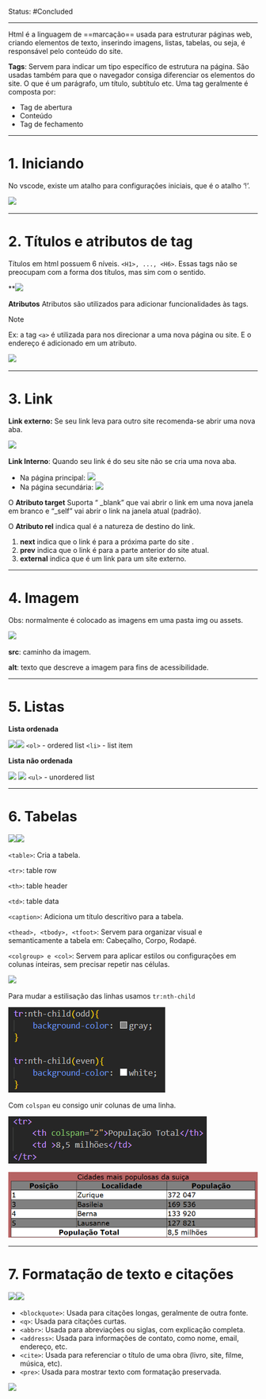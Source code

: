 Status: #Concluded 

---

Html é a linguagem de ==marcação== usada para estruturar páginas web, criando elementos de texto, inserindo imagens, listas, tabelas, ou seja, é responsável pelo conteúdo do site.

**Tags**: Servem para indicar um tipo específico de estrutura na página. São usadas também para que o navegador consiga diferenciar os elementos do site. O que é um parágrafo, um título, subtítulo etc. Uma tag geralmente é composta por:
- Tag de abertura
- Conteúdo
- Tag de fechamento

---
# **1. Iniciando**

No vscode, existe um atalho para configurações iniciais, que é o atalho ‘!’.

![](https://lh7-rt.googleusercontent.com/docsz/AD_4nXcxdfXBONlVJwf4esB9VIkOuRa74oHTofhrQ0QoTIcAl9W2ci3q-Yp4Xvg6iV5AoMM1l80mgDJc9RE0YiMsCiDo9P5zTzfWNMio147AvK_bml9roowRYhS5RqB6Oe2bpxapUN_P-Q?key=VYJVAqKhTdZyHt8enJbiwA)

___
# **2. Títulos e atributos de tag**

Títulos em html possuem 6 níveis. `<H1>, ..., <H6>`. Essas tags não se preocupam com a forma dos títulos, mas sim com o sentido. 

**![](https://lh7-rt.googleusercontent.com/docsz/AD_4nXfpuiFlvHtVNxdD3UM6g4YLpOX9tn51wfbiZ8wC5tDtuJJMbDp9KeOHTFLobiVywTXjmTmYHav9JLIksdyqvQqhzp7llZ5Ru_gxX2Q9ZJBaDNo52njKOl9kl87JiLMZOYo96fNk3A?key=VYJVAqKhTdZyHt8enJbiwA)

**Atributos**
Atributos são utilizados para adicionar funcionalidades às tags. 
> [!NOTE]
> Ex: a tag `<a>` é utilizada para nos direcionar a uma nova página ou site. E o endereço é adicionado em um atributo. 

![](https://lh7-rt.googleusercontent.com/docsz/AD_4nXd9CH49oL40UiGm3UITOoyINBpPr8hJbIu42Xns26FQBOj6K42FrmJKE9obsGjwfYcoKW6ZEZLlFOZYCEDSYaQ_A_oSTcmIMrQC941QTGBYyArV9FhEcubEMpZG24PYAKpHAu3Mdg?key=VYJVAqKhTdZyHt8enJbiwA)

---
# **3. Link**

**Link externo:** Se seu link leva para outro site recomenda-se abrir uma nova aba.

![](https://lh7-rt.googleusercontent.com/docsz/AD_4nXdOOr839rfiCq44TC7Y_g6qm5fF_fJpawlaIo_jLPfuTxIEfQWbHAl1dtMpqU8rVKrTQqLN2aaYsL5zyIHGnSAUkQ_SA5Jd27QaEtW8UT38lzrKDP3KbZC0B0i6t3Pe9EQG2KwaJw?key=VYJVAqKhTdZyHt8enJbiwA)

**Link Interno**: Quando seu link é do seu site não se cria uma nova aba.
- Na página principal: ![](https://lh7-rt.googleusercontent.com/docsz/AD_4nXdrj8PTKmRLixCrIpvGUoz1oqxFead7HqM1f0smgxE2xFeJ24qLHUuFQD8rBNgcp91XYw9RMpTLvB45ytRpdYRm9AuRE46VDRe4lbRIw6k6PCKGknDimO20nwoOjeBFb4XyN_Yb?key=VYJVAqKhTdZyHt8enJbiwA)
- Na página secundária: ![](https://lh7-rt.googleusercontent.com/docsz/AD_4nXd8N0FKulg5AdD9fDjsJzNp7dSEK0u0kF55VIGNzZDpmEnfv9JXCaenVeHnqkCGNiy-aMqG54EqslUMGE6ypbhQ6z8oxYVY0srajzN4P8PObCCUKvPKfQymSAZqyDRBQNJzB_Wy?key=VYJVAqKhTdZyHt8enJbiwA)

 O **Atributo target** Suporta “ _blank” que vai abrir o link em uma nova janela em branco e “_self” vai abrir o link na janela atual (padrão). 

O **Atributo rel** indica qual é a natureza de destino do link.

1. **next** indica que o link é para a próxima parte do site .
2. **prev** indica que o link é para a parte anterior do site atual.
3. **external** indica que é um link para um site externo.

___
# **4. Imagem**

Obs: normalmente é colocado as imagens em uma pasta img ou assets.

![](https://lh7-rt.googleusercontent.com/docsz/AD_4nXczRCsCFPRr0NbCsIMT9NPpR4C9y6Fa-ou4pfPgPzhwO2iU8oi7mkNGapyyj-OqAUd85sMvGMheFrjOtc3l2SVV6kfCxnsh_H3AHJmw1mP0YRgNaBurP3bbIrCcO6_KUdV8WiHE1w?key=VYJVAqKhTdZyHt8enJbiwA)

**src**: caminho da imagem.

**alt**: texto que descreve a imagem para fins de acessibilidade. 

___
# **5. Listas**

**Lista ordenada**

![](https://lh7-rt.googleusercontent.com/docsz/AD_4nXeSycmZrRa3b-ccA8udwgfSkpmCyPfDTyhI-0szikNQK5p0mT9TlSBJCsmwOyr1nzNMb_bpWuGgcQtRa68MpYMV9bohiX4ihIdqWIvvRcIPbaOHy3nCOCTkkBJ5eX831lzrUmsQVQ?key=VYJVAqKhTdZyHt8enJbiwA)![](https://lh7-rt.googleusercontent.com/docsz/AD_4nXesEgpQuOg24WXTYcPQ6E-UmADGxQABAlfrBqN4RwO1FiBfNLx5Uc9wuYb1Qyitpr914B62UDMXUDzCvUlMXUDqBdZc7L5Q_6N1hUzMrK-TOxP_UvUhprtHUo1nHf37kfCTfotz?key=VYJVAqKhTdZyHt8enJbiwA)
`<ol>` - ordered list
`<li>` - list item 

**Lista não ordenada**

![](https://lh7-rt.googleusercontent.com/docsz/AD_4nXfg5EeC0DuXh-mX43eD9_inA9i0wt8oKdLJ1HgQz6A2IM4i8ZO0Kd_HIjtRzlN667eW0z-bGY8478G2FeQBrWkqADOoff53Zqs8rfLdyt6-rZol7se29iXb6_9bJ-3QAtF8KUSWzQ?key=VYJVAqKhTdZyHt8enJbiwA) ![](https://lh7-rt.googleusercontent.com/docsz/AD_4nXcUDoGGnQFDwNXhRU_HduM0x8kMWKMY3zX6241SrFNFPuItN-rEkTaayVb7FMhZmpy3D-bs_yHG618Ku8tYo_uQmRkpFMWykXfDamDhXU-eHmQfgxzpgn6MOnosJqnYtwJ5XwXAfA?key=VYJVAqKhTdZyHt8enJbiwA)
`<ul>` - unordered list
___
# 6. Tabelas

![](https://lh7-rt.googleusercontent.com/docsz/AD_4nXdOgQ67sw761N9ILprWOxLOAnZYESusLHIeSDdCpxUTPz42NouT5CkG4udXiZtzEasq4tW9Xsv8Q9atAknZngPiLn-l8oYpZ2JX6suvixt3nt4JAvHB-BRIfFPfX8ojaJIbdpheig?key=VYJVAqKhTdZyHt8enJbiwA)![](https://lh7-rt.googleusercontent.com/docsz/AD_4nXfCtQhvLv19OU41B-S3hD4s2sFUEOdpj3LJVIZ5fjk-PSJB5A31iMmxgLhz1t-I7JxZl6omQ8_hdspsh1V512rxJVlZBQu6jYeyVWvqvpJJN8AYZ-IDG-7nKjQUUaLXa6CoxBdR1g?key=VYJVAqKhTdZyHt8enJbiwA)

`<table>`: Cria a tabela.

``<tr>``: table row

``<th>``: table header

``<td>``: table data

``<caption>``: Adiciona um título descritivo para a tabela.

``<thead>, <tbody>, <tfoot>``: Servem para organizar visual e semanticamente a tabela em: Cabeçalho, Corpo, Rodapé. 

``<colgroup> e <col>``: Servem para aplicar estilos ou configurações em colunas inteiras, sem precisar repetir nas células.  

![](https://lh7-rt.googleusercontent.com/docsz/AD_4nXf9xQIUmmBaWPpvNIG0sKoeX2-TE3_BGvZTilVq-lT_lXfYcBW2Kxq3_4QXQOcVeUUrdb55b8TRlz7fRnAE8zPGIXYFH1-ZkOC_w8BTkDEId4xV12PtSpxew5VhsxfyUbS3lj7t0g?key=VYJVAqKhTdZyHt8enJbiwA)

Para mudar a estilisação das linhas usamos ``tr:nth-child``

![Pasted image 20250506072646](../../attachments/Pasted%20image%2020250506072646.png)

Com ``colspan`` eu consigo unir colunas de uma linha.

![Pasted image 20250506072825](../../attachments/Pasted%20image%2020250506072825.png)

![Pasted image 20250506072723](../../attachments/Pasted%20image%2020250506072723.png)

___
# **7. Formatação de texto e citações**

![](https://lh7-rt.googleusercontent.com/docsz/AD_4nXfKE3lGHi0HHeMWCOiGQCLLgL7GPH2z5bS616fEIzqpDclZ4MP8rOJ7dSlxf238QOFoE5Yx683uBNkv9ydqdYo6l6DUjZZ35b0d6GbfEwwz-g3Bq2biNSrDeIUxZK6lFHoqGTn-Qw?key=VYJVAqKhTdZyHt8enJbiwA)![](https://lh7-rt.googleusercontent.com/docsz/AD_4nXf87MuJNRFOjO-4XtqJg9mA3qRSRZ5OiWmP4cQOd8ftBp2IByq1jxMO0W3Q4JHsNVYWSh_TfxjOFYb2evZCWfz3BVigZ0ioP0iJGEvD_cbqsUWrO4Q-2ZOXlXusyaxJ0L3o96rJ4g?key=VYJVAqKhTdZyHt8enJbiwA)

- ``<blockquote>``: Usada para citações longas, geralmente de outra fonte. 
- ``<q>``: Usada para citações curtas.
- ``<abbr>``: Usada para abreviações ou siglas, com explicação completa. 
- ``<address>``: Usada para informações de contato, como nome, email, endereço, etc.
- ``<cite>``: Usada para referenciar o título de uma obra (livro, site, filme, música, etc).
- ``<pre>``: Usada para mostrar texto com formatação preservada.

![](https://lh7-rt.googleusercontent.com/docsz/AD_4nXedaI0YsDGd_XCax5WqfXc6jM3lCit9dvcRm5BZVBp7QpMiRqFhb0FdX9eTCXrr1yPD_Z9dDDckbXXOIxgpuyAyOCQqFRM8CZT5YyaglZDpoSJxH0Th8XhBae1u2qtWRZqUExetNQ?key=VYJVAqKhTdZyHt8enJbiwA)

  